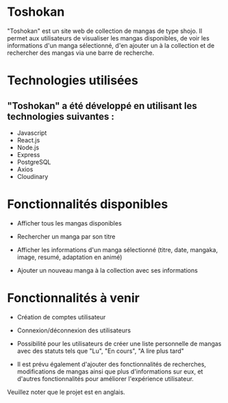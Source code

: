 # Toshokan

"Toshokan" est un site web de collection de mangas de type shojo. Il permet aux utilisateurs de visualiser les mangas disponibles, de voir les informations d'un manga sélectionné, d'en ajouter un à la collection et de rechercher des mangas via une barre de recherche.


# Technologies utilisées

## "Toshokan" a été développé en utilisant les technologies suivantes :

* Javascript
* React.js
* Node.js
* Express
* PostgreSQL
* Axios
* Cloudinary


# Fonctionnalités disponibles

* Afficher tous les mangas disponibles

* Rechercher un manga par son titre

* Afficher les informations d'un manga sélectionné (titre, date, mangaka, image, resumé, adaptation en animé)

* Ajouter un nouveau manga à la collection avec ses informations


# Fonctionnalités à venir

* Création de comptes utilisateur

* Connexion/déconnexion des utilisateurs

* Possibilité pour les utilisateurs de créer une liste personnelle de mangas avec des statuts tels que "Lu", "En cours", "A lire plus tard"

* Il est prévu également d'ajouter des fonctionnalités de recherches, modifications de mangas ainsi que plus d'informations sur eux, et d'autres fonctionnalités pour améliorer l'expérience utilisateur.

Veuillez noter que le projet est en anglais.